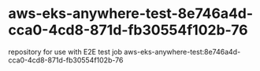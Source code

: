 # aws-eks-anywhere-test-8e746a4d-cca0-4cd8-871d-fb30554f102b-76
repository for use with E2E test job aws-eks-anywhere-test:8e746a4d-cca0-4cd8-871d-fb30554f102b-76
